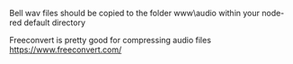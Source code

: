 Bell wav files should be copied to the folder www\audio within your node-red default directory

Freeconvert is pretty good for compressing audio files https://www.freeconvert.com/
